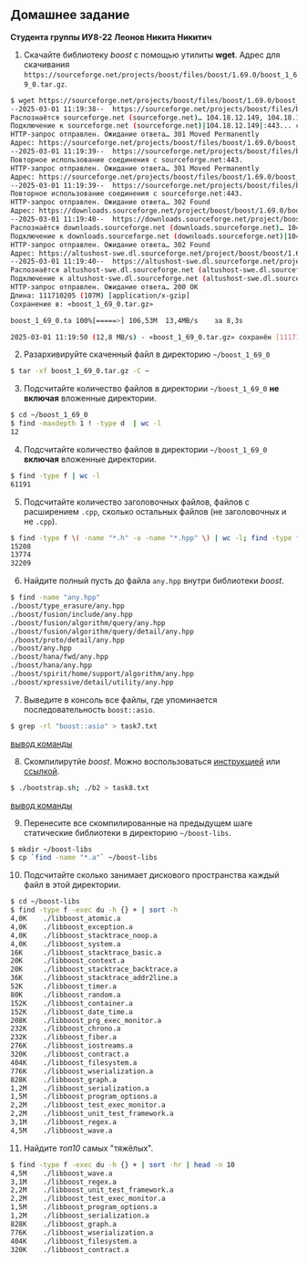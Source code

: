 
## Домашнее задание

**Студента группы ИУ8-22**
**Леонов Никита Никитич**


1. Скачайте библиотеку *boost* с помощью утилиты **wget**. Адрес для скачивания `https://sourceforge.net/projects/boost/files/boost/1.69.0/boost_1_69_0.tar.gz`.
```sh
$ wget https://sourceforge.net/projects/boost/files/boost/1.69.0/boost_1_69_0.tar.gz
--2025-03-01 11:19:38--  https://sourceforge.net/projects/boost/files/boost/1.69.0/boost_1_69_0.tar.gz
Распознаётся sourceforge.net (sourceforge.net)… 104.18.12.149, 104.18.13.149, 2606:4700::6812:c95, ...
Подключение к sourceforge.net (sourceforge.net)|104.18.12.149|:443... соединение установлено.
HTTP-запрос отправлен. Ожидание ответа… 301 Moved Permanently
Адрес: https://sourceforge.net/projects/boost/files/boost/1.69.0/boost_1_69_0.tar.gz/ [переход]
--2025-03-01 11:19:39--  https://sourceforge.net/projects/boost/files/boost/1.69.0/boost_1_69_0.tar.gz/
Повторное использование соединения с sourceforge.net:443.
HTTP-запрос отправлен. Ожидание ответа… 301 Moved Permanently
Адрес: https://sourceforge.net/projects/boost/files/boost/1.69.0/boost_1_69_0.tar.gz/download [переход]
--2025-03-01 11:19:39--  https://sourceforge.net/projects/boost/files/boost/1.69.0/boost_1_69_0.tar.gz/download
Повторное использование соединения с sourceforge.net:443.
HTTP-запрос отправлен. Ожидание ответа… 302 Found
Адрес: https://downloads.sourceforge.net/project/boost/boost/1.69.0/boost_1_69_0.tar.gz?ts=gAAAAABnwsMc4HCxO4PzwNN0VEZve08cwJ5PLJyGEFVNLN1NhakMU_QD8Kjep_xaoTiN88hHRXuLUQfMgYAj1NMW4xwS_RvSnA%3D%3D&use_mirror=altushost-swe&r= [переход]
--2025-03-01 11:19:40--  https://downloads.sourceforge.net/project/boost/boost/1.69.0/boost_1_69_0.tar.gz?ts=gAAAAABnwsMc4HCxO4PzwNN0VEZve08cwJ5PLJyGEFVNLN1NhakMU_QD8Kjep_xaoTiN88hHRXuLUQfMgYAj1NMW4xwS_RvSnA%3D%3D&use_mirror=altushost-swe&r=
Распознаётся downloads.sourceforge.net (downloads.sourceforge.net)… 104.18.13.149, 104.18.12.149, 2606:4700::6812:d95, ...
Подключение к downloads.sourceforge.net (downloads.sourceforge.net)|104.18.13.149|:443... соединение установлено.
HTTP-запрос отправлен. Ожидание ответа… 302 Found
Адрес: https://altushost-swe.dl.sourceforge.net/project/boost/boost/1.69.0/boost_1_69_0.tar.gz?viasf=1 [переход]
--2025-03-01 11:19:40--  https://altushost-swe.dl.sourceforge.net/project/boost/boost/1.69.0/boost_1_69_0.tar.gz?viasf=1
Распознаётся altushost-swe.dl.sourceforge.net (altushost-swe.dl.sourceforge.net)… 79.142.76.130
Подключение к altushost-swe.dl.sourceforge.net (altushost-swe.dl.sourceforge.net)|79.142.76.130|:443... соединение установлено.
HTTP-запрос отправлен. Ожидание ответа… 200 OK
Длина: 111710205 (107M) [application/x-gzip]
Сохранение в: «boost_1_69_0.tar.gz»

boost_1_69_0.ta 100%[=====>] 106,53M  13,4MB/s    за 8,3s    

2025-03-01 11:19:50 (12,8 MB/s) - «boost_1_69_0.tar.gz» сохранён [111710205/111710205]
```
2. Разархивируйте скаченный файл в директорию `~/boost_1_69_0`
```sh
$ tar -xf boost_1_69_0.tar.gz -C ~

```
3. Подсчитайте количество файлов в директории `~/boost_1_69_0` **не включая** вложенные директории.
```sh
$ cd ~/boost_1_69_0
$ find -maxdepth 1 ! -type d  | wc -l
12
```
4. Подсчитайте количество файлов в директории `~/boost_1_69_0` **включая** вложенные директории.
```sh
$ find -type f | wc -l
61191
```
5. Подсчитайте количество заголовочных файлов, файлов с расширением `.cpp`, сколько остальных файлов (не заголовочных и не `.cpp`).
```sh
$ find -type f \( -name "*.h" -o -name "*.hpp" \) | wc -l; find -type f -name "*.cpp" | wc -l; find -type f ! -name "*.cpp" ! -name "*.h" ! -name "*.hpp" | wc -l
15208
13774
32209
```
6. Найдите полный пусть до файла `any.hpp` внутри библиотеки *boost*.
```sh
$ find -name "any.hpp"
./boost/type_erasure/any.hpp
./boost/fusion/include/any.hpp
./boost/fusion/algorithm/query/any.hpp
./boost/fusion/algorithm/query/detail/any.hpp
./boost/proto/detail/any.hpp
./boost/any.hpp
./boost/hana/fwd/any.hpp
./boost/hana/any.hpp
./boost/spirit/home/support/algorithm/any.hpp
./boost/xpressive/detail/utility/any.hpp
```
7. Выведите в консоль все файлы, где упоминается последовательность `boost::asio`.
```sh
$ grep -rl "boost::asio" > task7.txt
```
[вывод команды](https://github.com/neddsr/lab01/blob/main/task7.txt)

8. Скомпилирутйе *boost*. Можно воспользоваться [инструкцией](https://www.boost.org/doc/libs/1_61_0/more/getting_started/unix-variants.html#or-build-custom-binaries) или [ссылкой](https://codeyarns.com/2017/01/24/how-to-build-boost-on-linux/).
```sh
$ ./bootstrap.sh; ./b2 > task8.txt
```
[вывод команды](https://github.com/neddsr/lab01/blob/main/task8.txt)

9. Перенесите все скомпилированные на предыдущем шаге статические библиотеки в директорию `~/boost-libs`.
```sh
$ mkdir ~/boost-libs
$ cp `find -name "*.a"` ~/boost-libs

```
10. Подсчитайте сколько занимает дискового пространства каждый файл в этой директории.
```sh
$ cd ~/boost-libs
$ find -type f -exec du -h {} + | sort -h
4,0K    ./libboost_atomic.a
4,0K    ./libboost_exception.a
4,0K    ./libboost_stacktrace_noop.a
4,0K    ./libboost_system.a
16K     ./libboost_stacktrace_basic.a
20K     ./libboost_context.a
20K     ./libboost_stacktrace_backtrace.a
36K     ./libboost_stacktrace_addr2line.a
52K     ./libboost_timer.a
80K     ./libboost_random.a
152K    ./libboost_container.a
152K    ./libboost_date_time.a
208K    ./libboost_prg_exec_monitor.a
232K    ./libboost_chrono.a
232K    ./libboost_fiber.a
276K    ./libboost_iostreams.a
320K    ./libboost_contract.a
404K    ./libboost_filesystem.a
776K    ./libboost_wserialization.a
828K    ./libboost_graph.a
1,2M    ./libboost_serialization.a
1,5M    ./libboost_program_options.a
2,2M    ./libboost_test_exec_monitor.a
2,2M    ./libboost_unit_test_framework.a
3,1M    ./libboost_regex.a
4,5M    ./libboost_wave.a
```
11. Найдите *топ10* самых "тяжёлых".
```sh
$ find -type f -exec du -h {} + | sort -hr | head -n 10
4,5M    ./libboost_wave.a
3,1M    ./libboost_regex.a
2,2M    ./libboost_unit_test_framework.a
2,2M    ./libboost_test_exec_monitor.a
1,5M    ./libboost_program_options.a
1,2M    ./libboost_serialization.a
828K    ./libboost_graph.a
776K    ./libboost_wserialization.a
404K    ./libboost_filesystem.a
320K    ./libboost_contract.a
```
